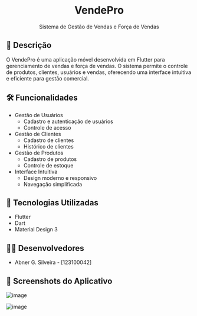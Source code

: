 <div align="center">
  <h1>VendePro</h1>
  <p>Sistema de Gestão de Vendas e Força de Vendas</p>
</div>

## 📱 Descrição

<div>
  <p>O VendePro é uma aplicação móvel desenvolvida em Flutter para gerenciamento de vendas e força de vendas. O sistema permite o controle de produtos, clientes, usuários e vendas, oferecendo uma interface intuitiva e eficiente para gestão comercial.</p>
</div>

## 🛠️ Funcionalidades

<div>
  <ul>
    <li>Gestão de Usuários
      <ul>
        <li>Cadastro e autenticação de usuários</li>
        <li>Controle de acesso</li>
      </ul>
    </li>
    <li>Gestão de Clientes
      <ul>
        <li>Cadastro de clientes</li>
        <li>Histórico de clientes</li>
      </ul>
    </li>
    <li>Gestão de Produtos
      <ul>
        <li>Cadastro de produtos</li>
        <li>Controle de estoque</li>
      </ul>
    </li>
    <li>Interface Intuitiva
      <ul>
        <li>Design moderno e responsivo</li>
        <li>Navegação simplificada</li>
      </ul>
    </li>
  </ul>
</div>

## 🚀 Tecnologias Utilizadas

<div>
  <ul>
    <li>Flutter</li>
    <li>Dart</li>
    <li>Material Design 3</li>
  </ul>
</div>

## 👨‍💻 Desenvolvedores

<div>
  <ul>
    <li>Abner G. Silveira - [123100042]</li>
  </ul>
</div>

## 📸 Screenshots do Aplicativo
![image](https://github.com/user-attachments/assets/7ec8ae36-fa24-494a-8b5e-ebc162fe92dd)

![image](https://github.com/user-attachments/assets/614fcfb2-eadb-49fb-9729-c0354dca39cb)

